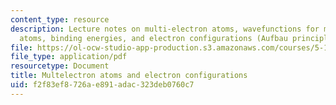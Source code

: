 ```yaml
---
content_type: resource
description: Lecture notes on multi-electron atoms, wavefunctions for multi-electron
  atoms, binding energies, and electron configurations (Aufbau principle).
file: https://ol-ocw-studio-app-production.s3.amazonaws.com/courses/5-111-principles-of-chemical-science-fall-2008/f2f83ef8726ae891adac323deb0760c7_lecnotes08.pdf
file_type: application/pdf
resourcetype: Document
title: Multelectron atoms and electron configurations
uid: f2f83ef8-726a-e891-adac-323deb0760c7
---
```

